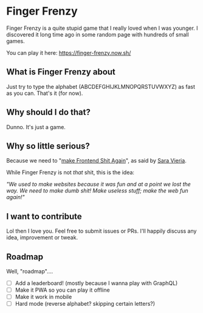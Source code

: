 # Finger Frenzy

Finger Frenzy is a quite stupid game that I really loved when I was younger.
I discovered it long time ago in some random page with hundreds of small games.

You can play it here: https://finger-frenzy.now.sh/


## What is Finger Frenzy about

Just try to type the alphabet (ABCDEFGHIJKLMNOPQRSTUVWXYZ) as fast as you can.
That's it (for now).


## Why should I do that?

Dunno. It's just a game.


## Why so little serious?

Because we need to "[make Frontend Shit Again](https://makefrontendshitagain.party/)", as
said by [Sara Vieria](https://twitter.com/nikkitaftw).

While Finger Frenzy is not *that* shit, this is the idea:

_"We used to make websites because it was fun and at a point we lost the way. We need to make dumb shit! Make useless stuff; make the web fun again!"_


## I want to contribute

Lol then I love you. Feel free to submit issues or PRs. I'll happily discuss
any idea, improvement or tweak.

## Roadmap

Well, "roadmap"....

- [ ] Add a leaderboard! (mostly because I wanna play with GraphQL)
- [ ] Make it PWA so you can play it offline
- [ ] Make it work in mobile
- [ ] Hard mode (reverse alphabet? skipping certain letters?)